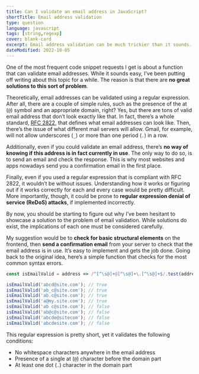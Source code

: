 ```yaml
---
title: Can I validate an email address in JavaScript?
shortTitle: Email address validation
type: question
language: javascript
tags: [string,regexp]
cover: blank-card
excerpt: Email address validation can be much trickier than it sounds. Here's why and my advice on how to approach this problem.
dateModified: 2022-10-05
---
```


One of the most frequent code snippet requests I get is about a function that can validate email addresses. While it sounds easy, I’ve been putting off writing about this topic for a while. The reason is that there are **no great solutions to this sort of problem**.

Theoretically, email addresses can be validated using a regular expression. After all, there are a couple of simple rules, such as the presence of the at (`@`) symbol and an appropriate domain, right? Yes, but there are tons of valid email address that don’t look exactly like that. In fact, there’s a whole standard, [RFC 2822](https://www.rfc-editor.org/rfc/rfc2822#section-3.4.1), that defines what email addresses can look like. Then, there’s the issue of what different mail servers will allow. Gmail, for example, will not allow underscores (`_`) or more than one period (`.`) in a row.

Additionally, even if you could validate an email address, there’s **no way of knowing if this address is in fact currently in use**. The only way to do so, is to send an email and check the response. This is why most websites and apps nowadays send you a confirmation email in the first place.

Finally, even if you used a regular expression that is compliant with RFC 2822, it wouldn’t be without issues. Understanding how it works or figuring out if it works correctly for each and every case would be pretty difficult. More importantly, though, it could be prone to **regular expression denial of service (ReDoS) attacks**, if implemented incorrectly.

By now, you should be starting to figure out why I’ve been hesitant to showcase a solution to the problem of email validation. While solutions do exist, the implications of each one must be considered carefully.

My suggestion would be to **check for basic structural elements** on the frontend, then **send a confirmation email** from your server to check that the email address is in use. It’s easy to implement and gets the job done. Going back to the original idea, here’s a simple function that checks for the most common syntax errors.

```js
const isEmailValid = address => /^[^\s@]+@[^\s@]+\.[^\s@]+$/.test(address);

isEmailValid('abcd@site.com'); // true
isEmailValid('ab_c@site.com'); // true
isEmailValid('ab.c@site.com'); // true
isEmailValid('a@my.site.com'); // true
isEmailValid('ab c@site.com'); // false
isEmailValid('ab@c@site.com'); // false
isEmailValid('abcde@sitecom'); // false
isEmailValid('abcdesite.com'); // false
```

This regular expression is pretty short, yet it validates the following conditions:

- No whitespace characters anywhere in the email address
- Presence of a single at (`@`) character before the domain part
- At least one dot (`.`) character in the domain part
